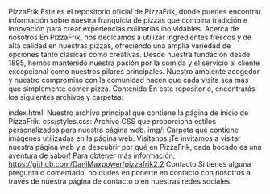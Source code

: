 PizzaFrik
Este es el repositorio oficial de PizzaFrik, donde puedes encontrar información sobre nuestra franquicia de pizzas que combina tradición e innovación para crear experiencias culinarias inolvidables.
Acerca de nosotros
En PizzaFrik, nos dedicamos a utilizar ingredientes frescos y de alta calidad en nuestras pizzas, ofreciendo una amplia variedad de opciones tanto clásicas como creativas. Desde nuestra fundación desde 1895, hemos mantenido nuestra pasión por la comida y el servicio al cliente excepcional como nuestros pilares principales. Nuestro ambiente acogedor y nuestro compromiso con la comunidad hacen que cada visita sea más que simplemente comer pizza.
Contenido
En este repositorio, encontrarás los siguientes archivos y carpetas:

index.html: Nuestro archivo principal que contiene la página de inicio de PizzaFrik.
css/styles.css: Archivo CSS que proporciona estilos personalizados para nuestra página web.
img/: Carpeta que contiene imágenes utilizadas en la página web.
Visítanos
¡Te invitamos a visitar nuestra página web y a descubrir por qué en PizzaFrik, cada bocado es una aventura de sabor! Para obtener más información, https://github.com/DaniMaxpower/pizzafrik2.2
Contacto
Si tienes alguna pregunta o comentario, no dudes en ponerte en contacto con nosotros a través de nuestra página de contacto o en nuestras redes sociales.
